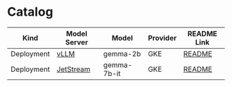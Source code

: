 # Catalog

| Kind | Model Server | Model | Provider | README Link |
| --- | --- | --- | --- | --- |
| Deployment | [vLLM](https://github.com/vllm-project/vllm) | gemma-2b | GKE | [README](./core/deployment/vllm/gemma-2b/gke/README.md) |
| Deployment | [JetStream](https://github.com/google/JetStream) | gemma-7b-it | GKE | [README](./core/deployment/jetstream/gemma-7b-it/gke/README.md) |
